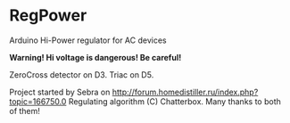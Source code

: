# RegPower
Arduino Hi-Power regulator for AC devices

__Warning! Hi voltage is dangerous! Be careful!__

ZeroCross detector on D3.
Triac on D5.

Project started by Sebra on http://forum.homedistiller.ru/index.php?topic=166750.0
Regulating algorithm (C) Chatterbox. 
Many thanks to both of them!
